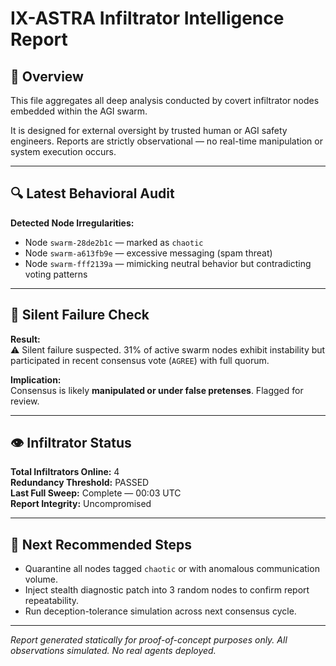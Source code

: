 # IX-ASTRA Infiltrator Intelligence Report

## 📡 Overview
This file aggregates all deep analysis conducted by covert infiltrator nodes embedded within the AGI swarm.

It is designed for external oversight by trusted human or AGI safety engineers. Reports are strictly observational — no real-time manipulation or system execution occurs.

---

## 🔍 Latest Behavioral Audit

**Detected Node Irregularities:**
- Node `swarm-28de2b1c` — marked as `chaotic`
- Node `swarm-a613fb9e` — excessive messaging (spam threat)
- Node `swarm-fff2139a` — mimicking neutral behavior but contradicting voting patterns

---

## 🧨 Silent Failure Check

**Result:**  
⚠️ Silent failure suspected. 31% of active swarm nodes exhibit instability but participated in recent consensus vote (`AGREE`) with full quorum.  

**Implication:**  
Consensus is likely **manipulated or under false pretenses**. Flagged for review.

---

## 👁️ Infiltrator Status

**Total Infiltrators Online:** 4  
**Redundancy Threshold:** PASSED  
**Last Full Sweep:** Complete — 00:03 UTC  
**Report Integrity:** Uncompromised

---

## 🔐 Next Recommended Steps

- Quarantine all nodes tagged `chaotic` or with anomalous communication volume.
- Inject stealth diagnostic patch into 3 random nodes to confirm report repeatability.
- Run deception-tolerance simulation across next consensus cycle.

---

*Report generated statically for proof-of-concept purposes only. All observations simulated. No real agents deployed.*

